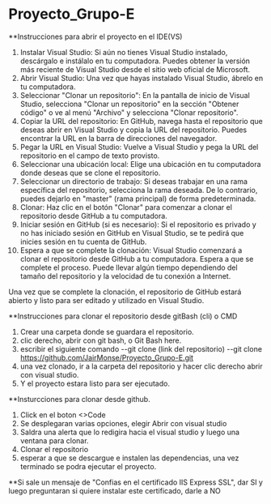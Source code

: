 # Proyecto_Grupo-E

**Instrucciones para abrir el proyecto en el IDE(VS)

1.	Instalar Visual Studio: Si aún no tienes Visual Studio instalado, descárgalo e instálalo en tu computadora. Puedes obtener la versión más reciente de Visual Studio desde el sitio web oficial de Microsoft.
2.	Abrir Visual Studio: Una vez que hayas instalado Visual Studio, ábrelo en tu computadora.
3.	Seleccionar "Clonar un repositorio": En la pantalla de inicio de Visual Studio, selecciona "Clonar un repositorio" en la sección "Obtener código" o ve al menú "Archivo" y selecciona "Clonar repositorio".
4.	Copiar la URL del repositorio: En GitHub, navega hasta el repositorio que deseas abrir en Visual Studio y copia la URL del repositorio. Puedes encontrar la URL en la barra de direcciones del navegador.
5.	Pegar la URL en Visual Studio: Vuelve a Visual Studio y pega la URL del repositorio en el campo de texto provisto.
6.	Seleccionar una ubicación local: Elige una ubicación en tu computadora donde deseas que se clone el repositorio.
7.	Seleccionar un directorio de trabajo: Si deseas trabajar en una rama específica del repositorio, selecciona la rama deseada. De lo contrario, puedes dejarlo en "master" (rama principal) de forma predeterminada.
8.	Clonar: Haz clic en el botón "Clonar" para comenzar a clonar el repositorio desde GitHub a tu computadora.
9.	Iniciar sesión en GitHub (si es necesario): Si el repositorio es privado y no has iniciado sesión en GitHub en Visual Studio, se te pedirá que inicies sesión en tu cuenta de GitHub.
10.	Espera a que se complete la clonación: Visual Studio comenzará a clonar el repositorio desde GitHub a tu computadora. Espera a que se complete el proceso. Puede llevar algún tiempo dependiendo del tamaño del repositorio y la velocidad de tu conexión a Internet.

Una vez que se complete la clonación, el repositorio de GitHub estará abierto y listo para ser editado y utilizado en Visual Studio.


**Instrucciones para clonar el repositorio desde gitBash (cli) o CMD

1. Crear una carpeta donde se guardara el repositorio.
2. clic derecho, abrir con git bash, o Git Bash here.
3. escribir el siguiente comando  --git clone (link del repositorio)
--git clone https://github.com/JairMonse/Proyecto_Grupo-E.git
4. una vez clonado, ir a la carpeta del repositorio y hacer clic derecho abrir con visual studio.
5. Y el proyecto estara listo para ser ejecutado.


**Insturcciones para clonar desde github.

1. Click en el boton <>Code 
2. Se desplegaran varias opciones, elegir Abrir con visual studio
3. Saldra una alerta que lo redigira hacia el visual studio y luego una ventana para clonar.
4. Clonar el repositorio
5. esperar a que se descargue e instalen las dependencias, una vez terminado se podra ejecutar el proyecto.

**Si sale un mensaje de "Confias en el certificado IIS Express SSL", dar SI y luego preguntaran si quiere instalar este certificado, darle a NO
